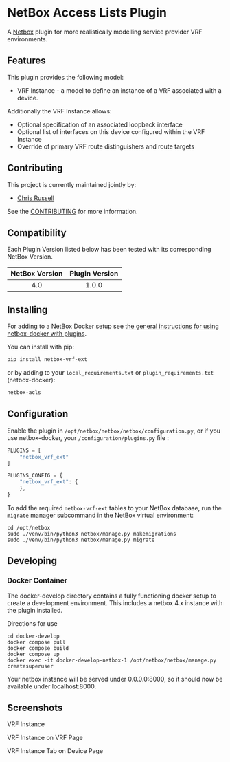 # NetBox Access Lists Plugin

A [Netbox](https://github.com/netbox-community/netbox) plugin for more realistically modelling service provider VRF environments.

## Features

This plugin provides the following model:

- VRF Instance - a model to define an instance of a VRF associated with a device.

Additionally the VRF Instance allows:

- Optional specification of an associated loopback interface
- Optional list of interfaces on this device configured within the VRF Instance
- Override of primary VRF route distinguishers and route targets

## Contributing

This project is currently maintained jointly by:

- [Chris Russell](https://github.com/cruse1977)

See the [CONTRIBUTING](CONTRIBUTING.md) for more information.

## Compatibility

Each Plugin Version listed below has been tested with its corresponding NetBox Version.

| NetBox Version | Plugin Version |
|:--------------:|:--------------:|
|      4.0      |     1.0.0      |


## Installing

For adding to a NetBox Docker setup see
[the general instructions for using netbox-docker with plugins](https://github.com/netbox-community/netbox-docker/wiki/Using-Netbox-Plugins).

You can install with pip:

```bash
pip install netbox-vrf-ext
```

or by adding to your `local_requirements.txt` or `plugin_requirements.txt` (netbox-docker):

```bash
netbox-acls
```

## Configuration

Enable the plugin in `/opt/netbox/netbox/netbox/configuration.py`,
 or if you use netbox-docker, your `/configuration/plugins.py` file :

```python
PLUGINS = [
    "netbox_vrf_ext"
]

PLUGINS_CONFIG = {
    "netbox_vrf_ext": {
    },
}
```

To add the required `netbox-vrf-ext` tables to your NetBox database, run the `migrate` manager subcommand in the NetBox virtual environment:
```
cd /opt/netbox
sudo ./venv/bin/python3 netbox/manage.py makemigrations
sudo ./venv/bin/python3 netbox/manage.py migrate
```

## Developing

### Docker Container

 The docker-develop directory contains a fully functioning docker setup to create a development environment. This includes a netbox 4.x instance with the plugin installed.

 Directions for use

 ```
 cd docker-develop
 docker compose pull
 docker compose build
 docker compose up
 docker exec -it docker-develop-netbox-1 /opt/netbox/netbox/manage.py createsuperuser
 ```

Your netbox instance will be served under 0.0.0.0:8000, so it should now be available under localhost:8000.

## Screenshots

VRF Instance

VRF Instance on VRF Page

VRF Instance Tab on Device Page